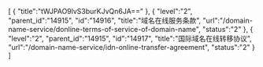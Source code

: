 [
	{
		"title":"tWJPAO9lvS3burKJvQn6JA=="
	},
	{
		"level":"2",
		"parent_id":"14915",
		"id":"14916",
		"title":"域名在线服务条款",
		"url":"/domain-name-service/donline-terms-of-service-of-domain-name",
		"status":"2"
	},
	{
		"level":"2",
		"parent_id":"14915",
		"id":"14917",
		"title":"国际域名在线转移协议",
		"url":"/domain-name-service/idn-online-transfer-agreement",
		"status":"2"
	}
]